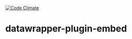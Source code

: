 [![Code Climate](https://codeclimate.com/github/rubensfernando/datawrapper-plugin-embed/badges/gpa.svg)](https://codeclimate.com/github/rubensfernando/datawrapper-plugin-embed)
# datawrapper-plugin-embed
